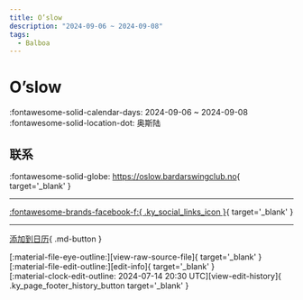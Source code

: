 ```yaml
---
title: O’slow
description: "2024-09-06 ~ 2024-09-08"
tags:
  - Balboa
---
```


# O’slow 

:fontawesome-solid-calendar-days: 2024-09-06 ~ 2024-09-08  
:fontawesome-solid-location-dot: 奥斯陆  

## 联系

:fontawesome-solid-globe: <https://oslow.bardarswingclub.no>{ target='_blank' }  

---

 [:fontawesome-brands-facebook-f:{ .ky_social_links_icon }](https://www.facebook.com/events/850995719908182){ target='_blank' }

---

[添加到日历](https://swing.news/ics/zh-Hans/2024/nb_NO/o-slow-2024.ics){ .md-button }

<div class="ky_page_footer" markdown>
<div class="ky_page_footer_trailing" markdown="span">
[:material-file-eye-outline:][view-raw-source-file]{ target='_blank' }
[:material-file-edit-outline:][edit-info]{ target='_blank' }
</div>
<div class="ky_page_footer_leading" markdown="span">
[:material-clock-edit-outline: 2024-07-14 20:30 UTC][view-edit-history]{ .ky_page_footer_history_button target='_blank' }
</div>
</div>

[view-raw-source-file]: https://github.com/swingdance/events/blob/main/2024/nb_NO/o-slow-2024.json "查看原始源文件"
[edit-info]: https://github.com/swingdance/events/issues/new?assignees=&labels=update+event&projects=&template=03-update_entity.yml&title=%5B2024%2Fnb_NO%5D%20O%E2%80%99slow&region=nb_NO&year=2024&id=o-slow-2024&name=O%E2%80%99slow&org_id= "编辑信息"

[view-edit-history]: https://github.com/swingdance/events/commits/main/2024/nb_NO/o-slow-2024.json "查看编辑历史"
